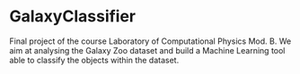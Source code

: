# GalaxyClassifier
Final project of the course Laboratory of Computational Physics Mod. B. We aim at analysing the Galaxy Zoo dataset and build a Machine Learning tool able to classify the objects within the dataset. 

